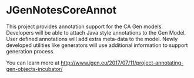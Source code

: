 # JGenNotesCoreAnnot
This project provides annotation support for the CA Gen models. Developers will be able to attach Java style annotations to the Gen Model. User defined annotations will add extra meta-data to the model. Newly developed utilities like generators will use additional information to support generation process.

You can learn more at http://www.jgen.eu/2017/07/11/project-annotating-gen-objects-incubator/
